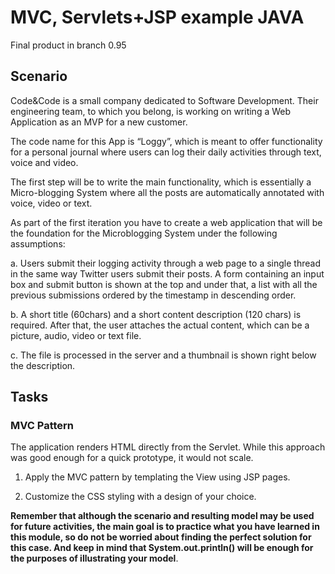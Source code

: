 # MVC, Servlets+JSP example JAVA


Final product in branch 0.95


## Scenario

Code&Code is a small company dedicated to Software Development. Their engineering team, to which you belong, is working on writing a Web Application as an MVP for a new customer.

The code name for this App is “Loggy”, which is meant to offer functionality for a personal journal where users can log their daily activities through text, voice and video.

The first step will be to write the main functionality, which is essentially a Micro-blogging System where all the posts are automatically annotated with voice, video or text.

As part of the first iteration you have to create a web application that will be the foundation for the Microblogging System under the following assumptions:

a. Users submit their logging activity through a web page to a single thread in the same way Twitter users submit their posts. A form containing an input box and submit button is shown at the top and under that, a list with all the previous submissions ordered by the timestamp in descending order.

b. A short title (60chars) and a short content description (120 chars) is required. After that, the user attaches the actual content, which can be a picture, audio, video or text file.

c. The file is processed in the server and a thumbnail is shown right below the description.


## Tasks

### MVC Pattern

The application renders HTML directly from the Servlet. While this approach was good enough for a quick prototype, it would not scale.

1. Apply the MVC pattern by templating the View using JSP pages.

2. Customize the CSS styling with a design of your choice.


**Remember that although the scenario and resulting model may be used for future activities, the main goal is to practice what you have learned in this module, so do not be worried about finding the perfect solution for this case. And keep in mind that System.out.println() will be enough for the purposes of illustrating your model**.
